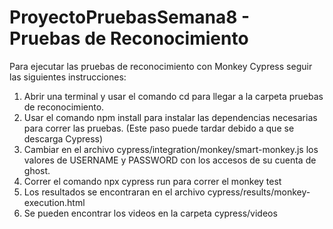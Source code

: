 # ProyectoPruebasSemana8 - Pruebas de Reconocimiento
Para ejecutar las pruebas de reconocimiento con Monkey Cypress seguir las siguientes instrucciones:
1. Abrir una terminal y usar el comando cd para llegar a la carpeta pruebas de reconocimiento.
2. Usar el comando npm install para instalar las dependencias necesarias para correr las pruebas.
   (Este paso puede tardar debido a que se descarga Cypress)
3. Cambiar en el archivo cypress/integration/monkey/smart-monkey.js los valores de USERNAME y PASSWORD con los accesos de su cuenta de ghost.
4. Correr el comando npx cypress run para correr el monkey test
5. Los resultados se encontraran en el archivo cypress/results/monkey-execution.html
6. Se pueden encontrar los videos en la carpeta cypress/videos